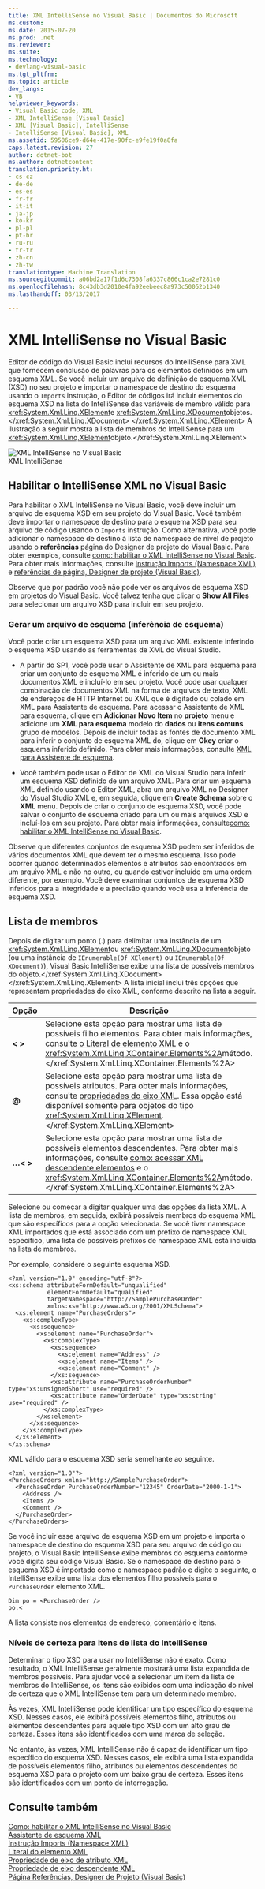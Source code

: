 ```yaml
---
title: XML IntelliSense no Visual Basic | Documentos do Microsoft
ms.custom: 
ms.date: 2015-07-20
ms.prod: .net
ms.reviewer: 
ms.suite: 
ms.technology:
- devlang-visual-basic
ms.tgt_pltfrm: 
ms.topic: article
dev_langs:
- VB
helpviewer_keywords:
- Visual Basic code, XML
- XML IntelliSense [Visual Basic]
- XML [Visual Basic], IntelliSense
- IntelliSense [Visual Basic], XML
ms.assetid: 59506ce9-d64e-417e-90fc-e9fe19f0a8fa
caps.latest.revision: 27
author: dotnet-bot
ms.author: dotnetcontent
translation.priority.ht:
- cs-cz
- de-de
- es-es
- fr-fr
- it-it
- ja-jp
- ko-kr
- pl-pl
- pt-br
- ru-ru
- tr-tr
- zh-cn
- zh-tw
translationtype: Machine Translation
ms.sourcegitcommit: a06bd2a17f1d6c7308fa6337c866c1ca2e7281c0
ms.openlocfilehash: 8c43db3d2010e4fa92eebeec8a973c50052b1340
ms.lasthandoff: 03/13/2017

---
```

# <a name="xml-intellisense-in-visual-basic"></a>XML IntelliSense no Visual Basic
Editor de código do Visual Basic inclui recursos do IntelliSense para XML que fornecem conclusão de palavras para os elementos definidos em um esquema XML. Se você incluir um arquivo de definição de esquema XML (XSD) no seu projeto e importar o namespace de destino do esquema usando o `Imports` instrução, o Editor de códigos irá incluir elementos do esquema XSD na lista do IntelliSense das variáveis de membro válido para <xref:System.Xml.Linq.XElement>e <xref:System.Xml.Linq.XDocument>objetos.</xref:System.Xml.Linq.XDocument> </xref:System.Xml.Linq.XElement> A ilustração a seguir mostra a lista de membros do IntelliSense para um <xref:System.Xml.Linq.XElement>objeto.</xref:System.Xml.Linq.XElement>  
  
 ![XML IntelliSense no Visual Basic](../../../../visual-basic/programming-guide/language-features/xml/media/xml_intellisense.png "XML_Intellisense")  
XML IntelliSense  
  
## <a name="enabling-xml-intellisense-in-visual-basic"></a>Habilitar o IntelliSense XML no Visual Basic  
 Para habilitar o XML IntelliSense no Visual Basic, você deve incluir um arquivo de esquema XSD em seu projeto do Visual Basic. Você também deve importar o namespace de destino para o esquema XSD para seu arquivo de código usando o `Imports` instrução. Como alternativa, você pode adicionar o namespace de destino à lista de namespace de nível de projeto usando o **referências** página do Designer de projeto do Visual Basic. Para obter exemplos, consulte [como: habilitar o XML IntelliSense no Visual Basic](../../../../visual-basic/programming-guide/language-features/xml/how-to-enable-xml-intellisense.md). Para obter mais informações, consulte [instrução Imports (Namespace XML)](../../../../visual-basic/language-reference/statements/imports-statement-xml-namespace.md) e [referências de página, Designer de projeto (Visual Basic)](https://docs.microsoft.com/visualstudio/ide/reference/references-page-project-designer-visual-basic).  
  
 Observe que por padrão você não pode ver os arquivos de esquema XSD em projetos do Visual Basic. Você talvez tenha que clicar o **Show All Files** para selecionar um arquivo XSD para incluir em seu projeto.  
  
### <a name="generating-a-schema-file-schema-inference"></a>Gerar um arquivo de esquema (inferência de esquema)  
 Você pode criar um esquema XSD para um arquivo XML existente inferindo o esquema XSD usando as ferramentas de XML do Visual Studio.  
  
-   A partir do SP1, você pode usar o Assistente de XML para esquema para criar um conjunto de esquema XML é inferido de um ou mais documentos XML e incluí-lo em seu projeto. Você pode usar qualquer combinação de documentos XML na forma de arquivos de texto, XML de endereços de HTTP Internet ou XML que é digitado ou colado em XML para Assistente de esquema. Para acessar o Assistente de XML para esquema, clique em **Adicionar Novo Item** no **projeto** menu e adicione um **XML para esquema** modelo do **dados** ou **itens comuns** grupo de modelos. Depois de incluir todas as fontes de documento XML para inferir o conjunto de esquema XML do, clique em **Okey** criar o esquema inferido definido. Para obter mais informações, consulte [XML para Assistente de esquema](../../../../visual-basic/programming-guide/language-features/xml/xml-to-schema-wizard.md).  
  
-   Você também pode usar o Editor de XML do Visual Studio para inferir um esquema XSD definido de um arquivo XML. Para criar um esquema XML definido usando o Editor XML, abra um arquivo XML no Designer do Visual Studio XML e, em seguida, clique em **Create Schema** sobre o **XML** menu. Depois de criar o conjunto de esquema XSD, você pode salvar o conjunto de esquema criado para um ou mais arquivos XSD e incluí-los em seu projeto. Para obter mais informações, consulte[como: habilitar o XML IntelliSense no Visual Basic](../../../../visual-basic/programming-guide/language-features/xml/how-to-enable-xml-intellisense.md).  
  
 Observe que diferentes conjuntos de esquema XSD podem ser inferidos de vários documentos XML que devem ter o mesmo esquema. Isso pode ocorrer quando determinados elementos e atributos são encontrados em um arquivo XML e não no outro, ou quando estiver incluído em uma ordem diferente, por exemplo. Você deve examinar conjuntos de esquema XSD inferidos para a integridade e a precisão quando você usa a inferência de esquema XSD.  
  
## <a name="member-list"></a>Lista de membros  
 Depois de digitar um ponto (.) para delimitar uma instância de um <xref:System.Xml.Linq.XElement>ou <xref:System.Xml.Linq.XDocument>objeto (ou uma instância de `IEnumerable(Of XElement)` ou `IEnumerable(Of XDocument)`), Visual Basic IntelliSense exibe uma lista de possíveis membros do objeto.</xref:System.Xml.Linq.XDocument> </xref:System.Xml.Linq.XElement> A lista inicial inclui três opções que representam propriedades do eixo XML, conforme descrito na lista a seguir.  
  
|Opção|Descrição|  
|---|---|  
|**\< >**|Selecione esta opção para mostrar uma lista de possíveis filho elementos. Para obter mais informações, consulte [o Literal de elemento XML](../../../../visual-basic/language-reference/xml-literals/xml-element-literal.md) e o <xref:System.Xml.Linq.XContainer.Elements%2A>método.</xref:System.Xml.Linq.XContainer.Elements%2A>|  
|**@**|Selecione esta opção para mostrar uma lista de possíveis atributos. Para obter mais informações, consulte [propriedades do eixo XML](../../../../visual-basic/language-reference/xml-axis/xml-axis-properties.md). Essa opção está disponível somente para objetos do tipo <xref:System.Xml.Linq.XElement>.</xref:System.Xml.Linq.XElement>|  
|**…\< >**|Selecione esta opção para mostrar uma lista de possíveis elementos descendentes. Para obter mais informações, consulte [como: acessar XML descendente elementos](../../../../visual-basic/programming-guide/language-features/xml/how-to-access-xml-descendant-elements.md) e o <xref:System.Xml.Linq.XContainer.Elements%2A>método.</xref:System.Xml.Linq.XContainer.Elements%2A>|  
  
 Selecione ou começar a digitar qualquer uma das opções da lista XML. A lista de membros, em seguida, exibirá possíveis membros do esquema XML que são específicos para a opção selecionada. Se você tiver namespace XML importados que está associado com um prefixo de namespace XML específico, uma lista de possíveis prefixos de namespace XML está incluída na lista de membros.  
  
 Por exemplo, considere o seguinte esquema XSD.  
  
```  
<?xml version="1.0" encoding="utf-8"?>  
<xs:schema attributeFormDefault="unqualified"   
           elementFormDefault="qualified"   
           targetNamespace="http://SamplePurchaseOrder"   
           xmlns:xs="http://www.w3.org/2001/XMLSchema">  
  <xs:element name="PurchaseOrders">  
    <xs:complexType>  
      <xs:sequence>  
        <xs:element name="PurchaseOrder">  
          <xs:complexType>  
            <xs:sequence>  
              <xs:element name="Address" />  
              <xs:element name="Items" />  
              <xs:element name="Comment" />  
            </xs:sequence>  
            <xs:attribute name="PurchaseOrderNumber" type="xs:unsignedShort" use="required" />  
            <xs:attribute name="OrderDate" type="xs:string" use="required" />  
          </xs:complexType>  
        </xs:element>  
      </xs:sequence>  
    </xs:complexType>  
  </xs:element>  
</xs:schema>  
```  
  
 XML válido para o esquema XSD seria semelhante ao seguinte.  
  
```  
<?xml version="1.0"?>  
<PurchaseOrders xmlns="http://SamplePurchaseOrder">  
  <PurchaseOrder PurchaseOrderNumber="12345" OrderDate="2000-1-1">  
    <Address />  
    <Items />  
    <Comment />  
  </PurchaseOrder>  
</PurchaseOrders>  
```  
  
 Se você incluir esse arquivo de esquema XSD em um projeto e importa o namespace de destino do esquema XSD para seu arquivo de código ou projeto, o Visual Basic IntelliSense exibe membros do esquema conforme você digita seu código Visual Basic. Se o namespace de destino para o esquema XSD é importado como o namespace padrão e digite o seguinte, o IntelliSense exibe uma lista dos elementos filho possíveis para o `PurchaseOrder` elemento XML.  
  
```  
Dim po = <PurchaseOrder />  
po.<  
```  
  
 A lista consiste nos elementos de endereço, comentário e itens.  
  
### <a name="certainty-levels-for-intellisense-list-items"></a>Níveis de certeza para itens de lista do IntelliSense  
 Determinar o tipo XSD para usar no IntelliSense não é exato. Como resultado, o XML IntelliSense geralmente mostrará uma lista expandida de membros possíveis. Para ajudar você a selecionar um item da lista de membros do IntelliSense, os itens são exibidos com uma indicação do nível de certeza que o XML IntelliSense tem para um determinado membro.  
  
 Às vezes, XML IntelliSense pode identificar um tipo específico do esquema XSD. Nesses casos, ele exibirá possíveis elementos filho, atributos ou elementos descendentes para aquele tipo XSD com um alto grau de certeza. Esses itens são identificados com uma marca de seleção.  
  
 No entanto, às vezes, XML IntelliSense não é capaz de identificar um tipo específico do esquema XSD. Nesses casos, ele exibirá uma lista expandida de possíveis elementos filho, atributos ou elementos descendentes do esquema XSD para o projeto com um baixo grau de certeza. Esses itens são identificados com um ponto de interrogação.  
  
## <a name="see-also"></a>Consulte também  
 [Como: habilitar o XML IntelliSense no Visual Basic](../../../../visual-basic/programming-guide/language-features/xml/how-to-enable-xml-intellisense.md)   
 [Assistente de esquema XML](../../../../visual-basic/programming-guide/language-features/xml/xml-to-schema-wizard.md)   
 [Instrução Imports (Namespace XML)](../../../../visual-basic/language-reference/statements/imports-statement-xml-namespace.md)   
 [Literal do elemento XML](../../../../visual-basic/language-reference/xml-literals/xml-element-literal.md)   
 [Propriedade de eixo de atributo XML](../../../../visual-basic/language-reference/xml-axis/xml-attribute-axis-property.md)   
 [Propriedade de eixo descendente XML](../../../../visual-basic/language-reference/xml-axis/xml-descendant-axis-property.md)   
 [Página Referências, Designer de Projeto (Visual Basic)](https://docs.microsoft.com/visualstudio/ide/reference/references-page-project-designer-visual-basic)
